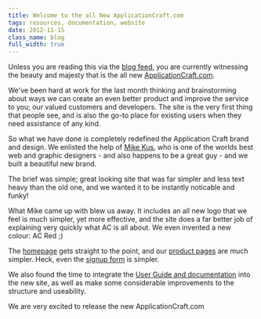 ```yaml
---
title: Welcome to the all New ApplicationCraft.com
tags: resources, documentation, website
date: 2012-11-15
class_name: blog
full_width: true
---
```


Unless you are reading this via the [blog feed](/blog/feed.xml), you are currently witnessing the beauty and majesty that is the all new [ApplicationCraft.com](/).

We've been hard at work for the last month thinking and brainstorming about ways we can create an even better product and improve the service to you; our valued customers and developers. The site is the very first thing that people see, and is also the go-to place for existing users when they need assistance of any kind.

So what we have done is completely redefined the Application Craft brand and design. We enlisted the help of [Mike Kus](http://mikekus.com/), who is one of the worlds best web and graphic designers - and also happens to be a great guy - and we built a beautiful new brand.

The brief was simple; great looking site that was far simpler and less text heavy than the old one, and we wanted it to be instantly noticable and funky!

What Mike came up with blew us away. It includes an all new logo that we feel is much simpler, yet more effective, and the site does a far better job of explaining very quickly what AC is all about. We even invented a new colour: AC Red ;)

The [homepage](/) gets straight to the point, and our [product pages](/product) are much simpler. Heck, even the [signup form](/get-started) is simpler.

We also found the time to integrate the [User Guide and documentation](/developers/documentation) into the new site, as well as make some considerable improvements to the structure and useability.

We are very excited to release the new ApplicationCraft.com